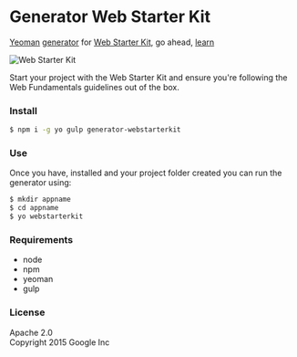 # Generator Web Starter Kit

[Yeoman](http://yeoman.io/) [generator](https://github.com/yeoman/generator) for [Web Starter Kit](https://github.com/google/web-starter-kit), go ahead, [learn](https://developers.google.com/web/starter-kit/)

![Web Starter Kit](http://s11.postimg.org/l8blqj6v7/imagewsk.jpg)

Start your project with the Web Starter Kit and ensure you're following the Web Fundamentals guidelines out of the box.

### Install
```bash
$ npm i -g yo gulp generator-webstarterkit
```

### Use

Once you have, installed and your project folder created you can run the generator using:

```bash
$ mkdir appname
$ cd appname
$ yo webstarterkit
```

### Requirements

* node
* npm
* yeoman
* gulp

### License

Apache 2.0  
Copyright 2015 Google Inc


